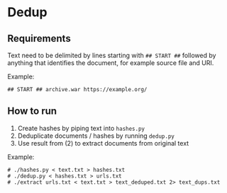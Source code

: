 # Dedup

## Requirements

Text need to be delimited by lines starting with `## START ##` followed by anything that identifies the document, for example source file and URI.

Example:

`## START ## archive.war https://example.org/`

## How to run

1. Create hashes by piping text into `hashes.py`
2. Deduplicate documents / hashes by running `dedup.py`
3. Use result from (2) to extract documents from original text

Example:

```
# ./hashes.py < text.txt > hashes.txt
# ./dedup.py < hashes.txt > urls.txt
# ./extract urls.txt < text.txt > text_deduped.txt 2> text_dups.txt
```

